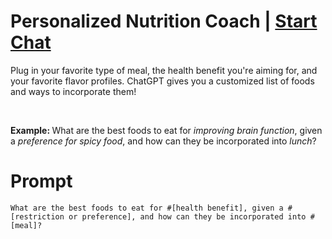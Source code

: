

# Personalized Nutrition Coach | [Start Chat](https://gptcall.net/chat.html?data=%7B%22contact%22%3A%7B%22id%22%3A%2254151f47-d84c-4753-baf6-f470d66aa3ac%22%2C%22flow%22%3Atrue%7D%7D)
<p>Plug in your favorite type of meal, the health benefit you're aiming for, and your favorite flavor profiles. ChatGPT gives you a customized list of foods and ways to incorporate them!</p><p><br></p><p><strong>Example: </strong>What are the best foods to eat for <em>improving brain function</em>, given a <em>preference for spicy food</em>, and how can they be incorporated into <em>lunch</em>?</p>

# Prompt

```
What are the best foods to eat for #[health benefit], given a #[restriction or preference], and how can they be incorporated into #[meal]?
```





